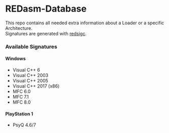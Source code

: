 # REDasm-Database

This repo contains all needed extra information about a Loader or a specific Architecture.<br>
Signatures are generated with [redsigc](https://github.com/REDasmOrg/REDasm-Signature).

### Available Signatures
#### Windows
* Visual C++ 6
* Visual C++ 2003
* Visual C++ 2005
* Visual C++ 2017 (x86)
* MFC 6.0
* MFC 7.1
* MFC 8.0

#### PlayStation 1
* PsyQ 4.6/7
